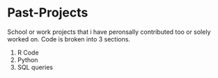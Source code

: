 # Past-Projects
School or work projects that i have peronsally contributed too or solely worked on. 
Code is broken into 3 sections.
1) R Code 
2) Python 
3) SQL queries 

